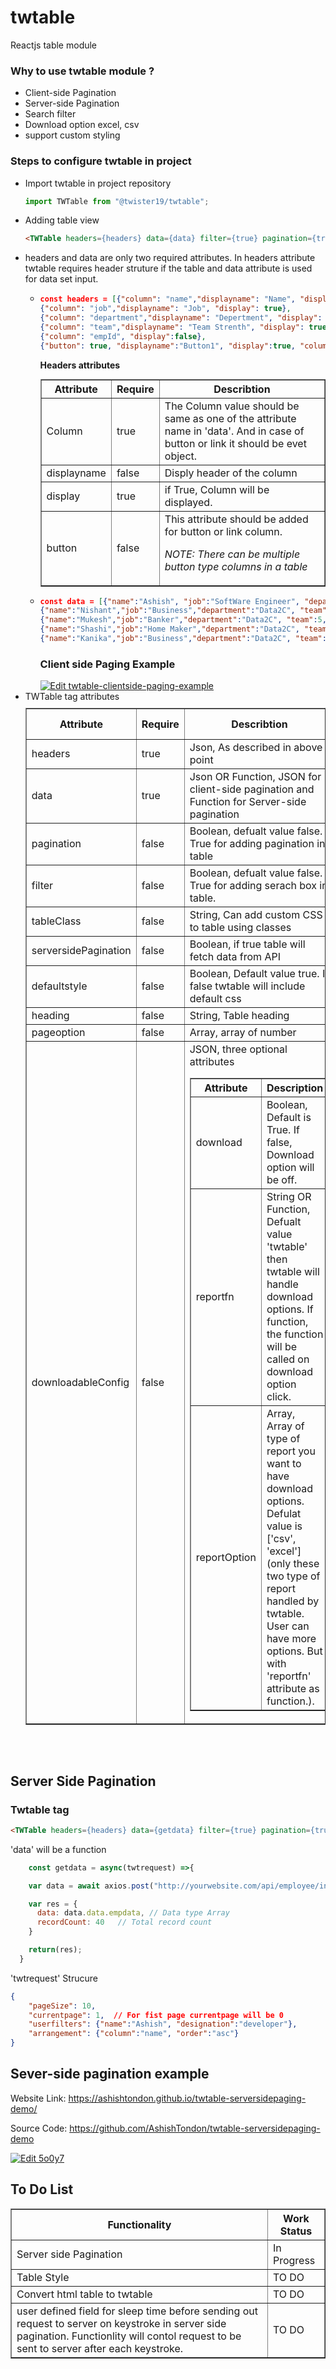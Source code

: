 # twtable
Reactjs table module

### Why to use twtable module ?
<ul>
<li>
Client-side Pagination
</li>
<li>
Server-side Pagination
</li>
<li>
Search filter
</li>
<li>
Download option excel, csv
</li>
<li>
support custom styling
</li>
</ul>

### Steps to configure twtable in project
<ul>
<li>
Import twtable in project repository

```javascript
import TWTable from "@twister19/twtable";
```
</li>
<li>
Adding table view

```html
<TWTable headers={headers} data={data} filter={true} pagination={true} pageSize={4} heading="Demo Table"/>
```
</li>
<li>
headers and data are only two required attributes. In headers attribute twtable requires header struture if the table and data attribute is used for data set input.

<ul>
<li>

```json
const headers = [{"column": "name","displayname": "Name", "display": true},
{"column": "job","displayname": "Job", "display": true},
{"column": "department","displayname": "Depertment", "display": true},
{"column": "team","displayname": "Team Strenth", "display": true},
{"column": "empId", "display":false},
{"button": true, "displayname":"Button1", "display":true, "column":buttonClicked}];
```

**Headers attributes**
<table border=1 width=100% style="margin:10px 0;">
<tr>
<th width="20%">Attribute</th>
<th width=10%>Require</th>
<th>Describtion</th>
</tr>
<tr>
<td>Column</td>
<td>true</td>
<td>The Column value should be same as one of the attribute name in 'data'. And in case of button or link it should be evet object.</td>
</tr>
<tr>
<td>displayname</td>
<td>false</td>
<td>Disply header of the column</td>
</tr>
<tr>
<td>display</td>
<td>true</td>
<td>if True, Column will be displayed.</td>
</tr>
<tr>
<td>button</td>
<td>false</td>
<td>This attribute should be added for button or link column. 

*NOTE: There can be multiple button type columns in a table*
</td>
</tr>
</table>

</li>
<li>

```json
const data = [{"name":"Ashish", "job":"SoftWare Engineer", "department":"MB", "team":3, "empId":1}, 
{"name":"Nishant","job":"Business","department":"Data2C", "team":4, "empId":2},
{"name":"Mukesh","job":"Banker","department":"Data2C", "team":5, "empId":3},
{"name":"Shashi","job":"Home Maker","department":"Data2C", "team":7, "empId":4},
{"name":"Kanika","job":"Business","department":"Data2C", "team":9, "empId":5}];
```

<h3>Client side Paging Example</h3> 
<a href="https://codesandbox.io/s/twtable-clientside-paging-example-1mhgm?fontsize=14&hidenavigation=1&theme=dark">
  <img alt="Edit twtable-clientside-paging-example" src="https://codesandbox.io/static/img/play-codesandbox.svg">
</a>

</li>
</ul>
</li>

<li>TWTable tag attributes

<table border=1 width=100% style="margin:10px 0;">
<tr>
<th width="20%">Attribute</th>
<th width=10%>Require</th>
<th>Describtion</th>
<th>Version support</th>
</tr>
<tr>
<td>headers</td>
<td>true</td>
<td>Json, As described in above point</td>
<td>1.5.4 + </td>
</tr>
<tr>
<td>data</td>
<td>true</td>
<td>Json OR Function, JSON for client-side pagination and Function for Server-side pagination</td>
<td>1.5.4 + </td>
</tr>
<tr>
<td>pagination</td>
<td>false</td>
<td>Boolean, defualt value false. True for adding pagination in table</td>
<td>1.5.4 + </td>
</tr>
<tr>
<td>filter</td>
<td>false</td>
<td>Boolean, defualt value false. True for adding serach box in table.</td>
<td>1.5.4 + </td>
</tr>
<tr>
<td>tableClass</td>
<td>false</td>
<td>String, Can add custom CSS to table using classes</td>
<td>1.5.4 + </td>
</tr>
<tr>
<td>serversidePagination</td>
<td>false</td>
<td>Boolean, if true table will fetch data from API</td>
<td>1.5.4 + </td>
</tr>
<tr>
<td>defaultstyle</td>
<td>false</td>
<td>Boolean, Default value true. If false twtable will include default css</td>
<td>1.5.4 + </td>
</tr>
<tr>
<td>heading</td>
<td>false</td>
<td>String, Table heading</td>
<td>1.5.4 + </td>
</tr>
<tr>
<td>pageoption</td>
<td>false</td>
<td>Array, array of number</td>
<td>1.5.4 + </td>
</tr>
<tr>
<td>downloadableConfig</td>
<td>false</td>
<td>JSON, three optional attributes
<table border=1 width=100% margin="0">
<tr>
<th>
Attribute
</td>
<th>
Description
</td>
</tr>
<tr>
<td>
download
</td>
<td>
Boolean, Default is True. If false, Download option will be off.
</td>
</tr>
<tr>
<td>
reportfn
</td>
<td>
String OR Function, Defualt value 'twtable' then twtable will handle download options. If function, the function will be called on download option click. 
</td>
</tr>
<tr>
<td>
reportOption
</td>
<td>
Array, Array of type of report you want to have download options. Defulat value is ['csv', 'excel'] (only these two type of report handled by twtable. User can have more options. But with 'reportfn' attribute as function.). 
</td>
</tr>
</table>
</td>
<td>1.6.0 + </td>
</tr>
</table>
</li>
</ul>

<br/>
<br/>

## Server Side Pagination

### Twtable tag
```html
<TWTable headers={headers} data={getdata} filter={true} pagination={true} pageSize={4} heading="Demo Table" serversidePagination={true}/>
```

'data' will be a function

```javascript
    const getdata = async(twtrequest) =>{

    var data = await axios.post("http://yourwebsite.com/api/employee/info",twtrequest);

    var res = {
      data: data.data.empdata, // Data type Array
      recordCount: 40   // Total record count
    }

    return(res);
  }
```
'twtrequest' Strucure
```json
{
    "pageSize": 10, 
    "currentpage": 1,  // For fist page currentpage will be 0
    "userfilters": {"name":"Ashish", "designation":"developer"},
    "arrangement": {"column":"name", "order":"asc"}
}
```

## Sever-side pagination example
Website Link: https://ashishtondon.github.io/twtable-serversidepaging-demo/

Source Code: https://github.com/AshishTondon/twtable-serversidepaging-demo

<a href="https://codesandbox.io/s/eloquent-snow-5o0y7?fontsize=14&hidenavigation=1&theme=dark">
  <img alt="Edit 5o0y7" src="https://codesandbox.io/static/img/play-codesandbox.svg">
</a>


## To Do List
<table border=1 width=100%>
<tr>
<th>
Functionality
</th>
<th>
Work Status
</th>
</tr>
<tr>
<td>
Server side Pagination
</td>
<td>
In Progress
</td>
</tr>
<tr>
<td>
Table Style
</td>
<td>
TO DO
</td>
</tr>
<tr>
<td>
Convert html table to twtable
</td>
<td>
TO DO
</td>
</tr>
<tr>
<td>
user defined field for sleep time before sending out request to server on keystroke in server side pagination. Functionlity will contol request to be sent to server after each keystroke. 
</td>
<td>
TO DO
</td>
</tr>
</table>